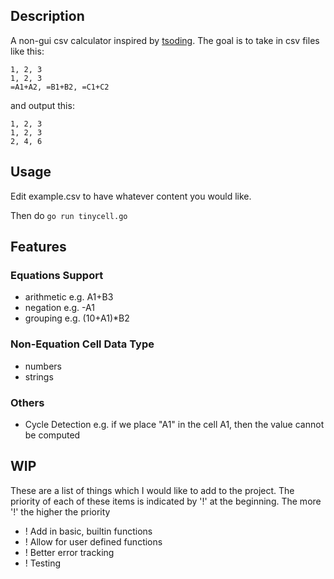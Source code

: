 ## Description
A non-gui csv calculator inspired by [tsoding](https://github.com/tsoding/minicel). The goal is to take in csv files like this:

```
1, 2, 3
1, 2, 3
=A1+A2, =B1+B2, =C1+C2
```
and output this:

```
1, 2, 3
1, 2, 3
2, 4, 6
```

## Usage
Edit example.csv to have whatever content you would like.

Then do `go run tinycell.go`

## Features
### Equations Support
- arithmetic e.g. A1+B3
- negation e.g. -A1
- grouping e.g. (10+A1)*B2

### Non-Equation Cell Data Type
- numbers
- strings
### Others
- Cycle Detection e.g. if we place "A1" in the cell A1, then the value cannot be computed

## WIP
These are a list of things which I would like to add to the project. The priority of each of these items is indicated by '!' at the beginning. The more '!' the higher the priority

- ! Add in basic, builtin functions
- ! Allow for user defined functions
- ! Better error tracking
- ! Testing
